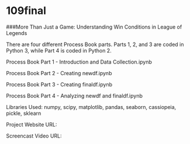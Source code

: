 # 109final
###More Than Just a Game: Understanding Win Conditions in League of Legends


There are four different Process Book parts. Parts 1, 2, and 3 are coded in Python 3, while Part 4 is coded in Python 2.


Process Book Part 1 - Introduction and Data Collection.ipynb

Process Book Part 2 - Creating newdf.ipynb

Process Book Part 3 - Creating finaldf.ipynb

Process Book Part 4 - Analyzing newdf and finaldf.ipynb


Libraries Used: numpy, scipy, matplotlib, pandas, seaborn, cassiopeia, pickle, sklearn 


Project Website URL:

Screencast Video URL: 

